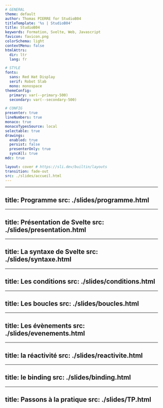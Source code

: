 ```yaml
---
# GENERAL
theme: default
author: Thomas PIERRE for StudioB04
titleTemplate: '%s | StudioB04'
title: StudioB04
keywords: Formation, Svelte, Web, Javascript
favicon: favicon.png
colorSchema: light
contextMenu: false
htmlAttrs:
  dir: ltr  
  lang: fr

# STYLE
fonts:
  sans: Red Hat Display
  serif: Robot Slab
  mono: monospace
themeConfig:
  primary: var(--primary-500)
  secondary: var(--secondary-500)

# CONFIG
presenter: true
lineNumbers: true
monaco: true
monacoTypesSource: local
selectable: true
drawings:
  enabled: true
  persist: false
  presenterOnly: true
  syncAll: true
mdc: true

layout: cover # https://sli.dev/builtin/layouts
transition: fade-out
src: ./slides/accueil.html
---
```


--- 
title: Programme
src: ./slides/programme.html
---

--- 
title: Présentation de Svelte
src: ./slides/presentation.html
---

--- 
title: La syntaxe de Svelte
src: ./slides/syntaxe.html
---

--- 
title: Les conditions
src: ./slides/conditions.html
---

--- 
title: Les boucles
src: ./slides/boucles.html
---

--- 
title: Les évènements
src: ./slides/evenements.html
---

--- 
title: la réactivité
src: ./slides/reactivite.html
---

--- 
title: le binding
src: ./slides/binding.html
---

--- 
title: Passons à la pratique
src: ./slides/TP.html
---